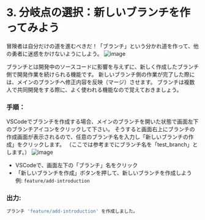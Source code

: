 
# 3. 分岐点の選択：新しいブランチを作ってみよう

冒険者は自分だけの道を進むべきだ！「ブランチ」という分かれ道を作って、他の勇者に迷惑をかけないようにしよう。
![image](https://github.com/user-attachments/assets/29545529-7200-416e-b57b-74edd0b995d9)

ブランチとは開発中のソースコードに影響を与えずに、新しく作成したブランチ側で開発作業を続けられる機能です。
新しいブランチ側の作業が完了した際には、メインのブランチへ修正内容を反映（マージ）させます。
ブランチは複数人で共同開発をする際に、よく使われる機能なので覚えておきましょう。

### 手順：
VSCodeでブランチを作成する場合、メインのブランチを開いた状態で画面左下のブランチアイコンをクリックして下さい。
そうすると画面右上にブランチの作成画面が表示されるので、任意のブランチ名を入力し「新しいブランチの作成」をクリックします。
（ここでは参考までにブランチ名を「test_branch」とします。）
![image](https://github.com/user-attachments/assets/8089cae2-d207-4a8d-96dc-50727bcd325f)

- VSCodeで、画面左下の「ブランチ」名をクリック
- 「新しいブランチを作成」ボタンを押して、新しいブランチを作成しよう  
  例: `feature/add-introduction`

### 出力:

```bash
ブランチ 'feature/add-introduction' を作成しました。
```
